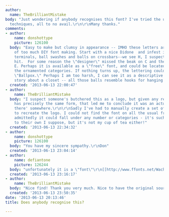```yaml
---
author:
  name: TheBrilliantMistake
body: "Just wondering if anybody recognises this font? I've tried the usual font identification
  techniques, all to no avail.\r\n\r\nMany thanks."
comments:
- author:
    name: donshottype
    picture: 126100
  body: "Easy to make but clumsy in appearance -- IMHO these letters are a product
    of too much DIY font making. Start with a nice Didone  and infest it with ball
    terminals, ball swashes and balls on crossbars--we see H, I suspect A was also
    hit.  For some reason the \"designer\" missed the beak on C and the crossbar on
    E. Perhaps it is available as a \"free\" font, and could be located by searching
    the ornamented categories. If nothing turns up, the lettering could be called
    \"Ballpox.\" Perhaps I am too harsh, I can see it as a descriptive title for a
    story about a closet -- all those balls resemble hooks for hanging clothes. \r\nDon"
  created: '2013-06-13 22:00:47'
- author:
    name: TheBrilliantMistake
  body: "I suspect someone's butchered this as a logo, but given any repeated character
    has precisely the same form, that led me to conclude it was an actual font 'out
    there' somewhere.\r\n\r\nSadly I've had to manually create a set of vector shapes
    to recreate the logo. I could not find the font on all the usual free font sites,
    admittedly it could fall under any number or categories - it's such (poor) font.\r\n\r\nEach
    to their own I suppose, but it's not my cup of tea either!"
  created: '2013-06-13 22:34:32'
- author:
    name: donshottype
    picture: 126100
  body: "You have my sincere sympathy.\r\nDon"
  created: '2013-06-13 23:04:14'
- author:
    name: defiantone
    picture: 126244
  body: "unfortunately it is a \"font\"\r\n[[http://www.ffonts.net/Wachinanga.font|Wachinanga]]"
  created: '2013-06-13 23:16:17'
- author:
    name: TheBrilliantMistake
  body: "Nice find! Thank you very much. Nice to have the original source font!\r\n\r\n"
  created: '2013-06-13 23:50:35'
date: '2013-06-13 20:13:46'
title: Does anybody recognise this?

---
```

